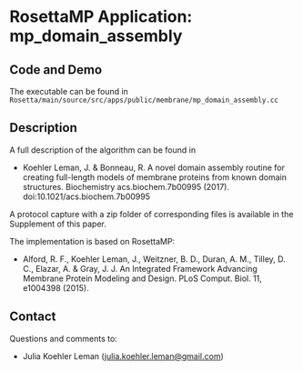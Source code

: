 # RosettaMP Application: mp_domain_assembly

## Code and Demo
The executable can be found in `Rosetta/main/source/src/apps/public/membrane/mp_domain_assembly.cc`

## Description
A full description of the algorithm can be found in 

* Koehler Leman, J. & Bonneau, R. A novel domain assembly routine for creating full-length models of membrane proteins from known domain structures. Biochemistry acs.biochem.7b00995 (2017). doi:10.1021/acs.biochem.7b00995

A protocol capture with a zip folder of corresponding files is available in the Supplement of this paper.

The implementation is based on RosettaMP:

* Alford, R. F., Koehler Leman, J., Weitzner, B. D., Duran, A. M., Tilley, D. C., Elazar, A. & Gray, J. J. An Integrated Framework Advancing Membrane Protein Modeling and Design. PLoS Comput. Biol. 11, e1004398 (2015).

## Contact

Questions and comments to: 
 - Julia Koehler Leman ([julia.koehler.leman@gmail.com](julia.koehler.leman@gmail.com))
